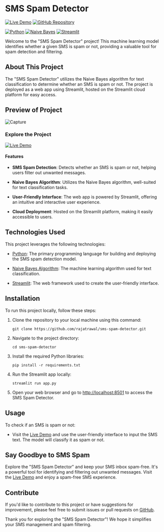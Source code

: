# SMS Spam Detector

[![Live Demo](https://img.shields.io/badge/Live%20Demo-View%20Predictor-brightgreen)](https://sms-spam-predictor.streamlit.app/)
[![GitHub Repository](https://img.shields.io/badge/GitHub%20Repo-SMS%20Spam%20Detector-green)](https://github.com/rajatrawal/sms-spam-detector)


[![Python](https://img.shields.io/badge/Python-3.11-red)](https://www.python.org/)
[![Naive Bayes](https://img.shields.io/badge/Naive%20Bayes-Algorithm-blue)](https://scikit-learn.org/stable/modules/naive_bayes.html)
[![Streamlit](https://img.shields.io/badge/Streamlit-Web%20App-blue)](https://streamlit.io/)

Welcome to the "SMS Spam Detector" project! This machine learning model identifies whether a given SMS is spam or not, providing a valuable tool for spam detection and filtering.

## About This Project

The "SMS Spam Detector" utilizes the Naive Bayes algorithm for text classification to determine whether an SMS is spam or not. The project is deployed as a web app using Streamlit, hosted on the Streamlit cloud platform for easy access.

## Preview of Project
![Capture](https://github.com/rajatrawal/sms-spam-detector/assets/72153827/e0075213-2e5c-4c62-9ec5-b960c5a60736)

### Explore the Project

[![Live Demo](https://img.shields.io/badge/Live%20Demo-View%20Predictor-brightgreen)](https://sms-spam-predictor.streamlit.app/)

#### Features

- **SMS Spam Detection**: Detects whether an SMS is spam or not, helping users filter out unwanted messages.

- **Naive Bayes Algorithm**: Utilizes the Naive Bayes algorithm, well-suited for text classification tasks.

- **User-Friendly Interface**: The web app is powered by Streamlit, offering an intuitive and interactive user experience.

- **Cloud Deployment**: Hosted on the Streamlit platform, making it easily accessible to users.

## Technologies Used

This project leverages the following technologies:

- [Python](https://www.python.org/): The primary programming language for building and deploying the SMS spam detection model.

- [Naive Bayes Algorithm](https://scikit-learn.org/stable/modules/naive_bayes.html): The machine learning algorithm used for text classification.

- [Streamlit](https://streamlit.io/): The web framework used to create the user-friendly interface.

## Installation

To run this project locally, follow these steps:

1. Clone the repository to your local machine using this command:

   ```shell
   git clone https://github.com/rajatrawal/sms-spam-detector.git
   ```

2. Navigate to the project directory:

   ```shell
   cd sms-spam-detector
   ```

3. Install the required Python libraries:

   ```shell
   pip install -r requirements.txt
   ```

4. Run the Streamlit app locally:

   ```shell
   streamlit run app.py
   ```

5. Open your web browser and go to [http://localhost:8501](http://localhost:8501) to access the SMS Spam Detector.

## Usage

To check if an SMS is spam or not:

- Visit the [Live Demo](https://sms-spam-predictor.streamlit.app/) and use the user-friendly interface to input the SMS text. The model will classify it as spam or not.


## Say Goodbye to SMS Spam

Explore the "SMS Spam Detector" and keep your SMS inbox spam-free. It's a powerful tool for identifying and filtering out unwanted messages. Visit the [Live Demo](https://sms-spam-predictor.streamlit.app/) and enjoy a spam-free SMS experience.

## Contribute

If you'd like to contribute to this project or have suggestions for improvement, please feel free to submit issues or pull requests on [GitHub](https://github.com/rajatrawal/sms-spam-detector).

Thank you for exploring the "SMS Spam Detector"! We hope it simplifies your SMS management and spam filtering.
